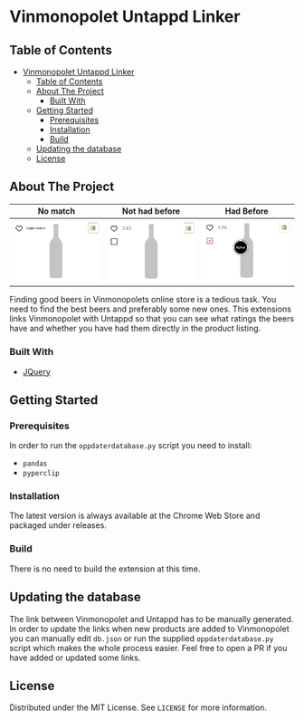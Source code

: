 # Vinmonopolet Untappd Linker

## Table of Contents

- [Vinmonopolet Untappd Linker](#vinmonopolet-untappd-linker)
  - [Table of Contents](#table-of-contents)
  - [About The Project](#about-the-project)
    - [Built With](#built-with)
  - [Getting Started](#getting-started)
    - [Prerequisites](#prerequisites)
    - [Installation](#installation)
    - [Build](#build)
  - [Updating the database](#updating-the-database)
  - [License](#license)

## About The Project

|           No match           |          Not had before           |         Had Before         |
| :--------------------------: | :-------------------------------: | :------------------------: |
| ![No match](img/nomatch.png) | ![Not had before](img/nothad.png) | ![Had before](img/had.png) |

Finding good beers in Vinmonopolets online store is a tedious task. You need to find the best beers and preferably some new ones. This extensions links Vinmonopolet with Untappd so that you can see what ratings the beers have and whether you have had them directly in the product listing.

### Built With

- [JQuery](https://jquery.com)

## Getting Started

### Prerequisites

In order to run the `oppdaterdatabase.py` script you need to install:

- `pandas`
- `pyperclip`

### Installation

The latest version is always available at the Chrome Web Store and packaged under releases.

### Build

There is no need to build the extension at this time.

## Updating the database

The link between Vinmonopolet and Untappd has to be manually generated.
In order to update the links when new products are added to Vinmonopolet you can manually edit `db.json` or run the supplied `oppdaterdatabase.py` script which makes the whole process easier.
Feel free to open a PR if you have added or updated some links.

## License

Distributed under the MIT License. See `LICENSE` for more information.